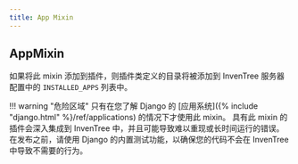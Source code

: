 ```yaml
---
title: App Mixin
---
```


## AppMixin

如果将此 mixin 添加到插件，则插件类定义的目录将被添加到 InvenTree 服务器配置中的 `INSTALLED_APPS` 列表中。

!!! warning "危险区域"
    只有在您了解 Django 的 [应用系统]({% include "django.html" %}/ref/applications) 的情况下才使用此 mixin。 具有此 mixin 的插件会深入集成到 InvenTree 中，并且可能导致难以重现或长时间运行的错误。 在发布之前，请使用 Django 的内置测试功能，以确保您的代码不会在 InvenTree 中导致不需要的行为。
